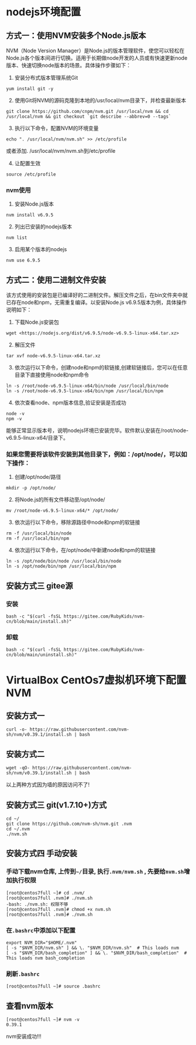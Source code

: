 <!--
 * @author: ares
 * @date: 2022-01-13 15:56:26
 * @lastEditTime: 2022-01-13 15:56:26
 * @lastEditors: ares
 * @description: 
 * 
-->
# nodejs环境配置

## 方式一：使用NVM安装多个Node.js版本

NVM（Node Version Manager）是Node.js的版本管理软件，使您可以轻松在Node.js各个版本间进行切换。适用于长期做node开发的人员或有快速更新node版本、快速切换node版本的场景。具体操作步骤如下：

1. 安装分布式版本管理系统Git

```shell
yum install git -y
```

2. 使用Git将NVM的源码克隆到本地的/usr/local/nvm目录下，并检查最新版本

```shell
git clone https://github.com/cnpm/nvm.git /usr/local/nvm && cd /usr/local/nvm && git checkout `git describe --abbrev=0 --tags`
```

3. 执行以下命令，配置NVM的环境变量

```shell
echo ". /usr/local/nvm/nvm.sh" >> /etc/profile
```

或者添加. /usr/local/nvm/nvm.sh到/etc/profile

4. 让配置生效

```shell
source /etc/profile
```

### nvm使用

1. 安装Node.js版本

```shell
nvm install v6.9.5
```

2. 列出已安装的nodejs版本

```shell
nvm list
```
3. 启用某个版本的nodejs

```shell
nvm use 6.9.5
```

## 方式二：使用二进制文件安装

该方式使用的安装包是已编译好的二进制文件。解压文件之后，在bin文件夹中就已存在node和npm，无需重复编译。以安装Node.js v6.9.5版本为例，具体操作说明如下：

1. 下载Node.js安装包

```shell
wget <https://nodejs.org/dist/v6.9.5/node-v6.9.5-linux-x64.tar.xz>
```

2. 解压文件

```shell
tar xvf node-v6.9.5-linux-x64.tar.xz
```

3. 依次运行以下命令，创建node和npm的软链接,创建软链接后，您可以在任意目录下直接使用node和npm命令

```shell
ln -s /root/node-v6.9.5-linux-x64/bin/node /usr/local/bin/node
ln -s /root/node-v6.9.5-linux-x64/bin/npm /usr/local/bin/npm
```

4. 依次查看node、npm版本信息,验证安装是否成功

```
node -v
npm -v
```

能够正常显示版本号，说明nodejs环境已安装完毕。软件默认安装在/root/node-v6.9.5-linux-x64/目录下。

### 如果您需要将该软件安装到其他目录下，例如：/opt/node/，可以如下操作：

1. 创建/opt/node/路径

```shell
mkdir -p /opt/node/
```

2. 将Node.js的所有文件移动至/opt/node/

```shell
mv /root/node-v6.9.5-linux-x64/* /opt/node/
```

3. 依次运行以下命令，移除源路径中node和npm的软链接

```shell
rm -f /usr/local/bin/node
rm -f /usr/local/bin/npm
```

4. 依次运行以下命令，在/opt/node/中新建node和npm的软链接

```shell
ln -s /opt/node/bin/node /usr/local/bin/node
ln -s /opt/node/bin/npm /usr/local/bin/npm
```

## 安装方式三 gitee源

### 安装

```shell
bash -c "$(curl -fsSL https://gitee.com/RubyKids/nvm-cn/blob/main/install.sh)"
```

### 卸载

```shell
bash -c "$(curl -fsSL https://gitee.com/RubyKids/nvm-cn/blob/main/uninstall.sh)"
```


# VirtualBox CentOs7虚拟机环境下配置NVM

## 安装方式一
```shell
curl -o- https://raw.githubusercontent.com/nvm-sh/nvm/v0.39.1/install.sh | bash
```

## 安装方式二
```shell
wget -qO- https://raw.githubusercontent.com/nvm-sh/nvm/v0.39.1/install.sh | bash
```

以上两种方式因为墙的原因访问不了!

## 安装方式三 git(v1.7.10+)方式
```shell
cd ~/
git clone https://github.com/nvm-sh/nvm.git .nvm
cd ~/.nvm
./nvm.sh
```

## 安装方式四 手动安装

### 手动下载nvm仓库, 上传到`~/`目录, 执行`.nvm/nvm.sh` , 先要给`nvm.sh`增加执行权限
```shell
[root@centos7full ~]# cd .nvm/
[root@centos7full .nvm]# ./nvm.sh
-bash: ./nvm.sh: 权限不够
[root@centos7full .nvm]# chmod +x nvm.sh
[root@centos7full .nvm]# ./nvm.sh
```

### 在`.bashrc`中添加以下配置
```shell
export NVM_DIR="$HOME/.nvm"
[ -s "$NVM_DIR/nvm.sh" ] && \. "$NVM_DIR/nvm.sh"  # This loads nvm
[ -s "$NVM_DIR/bash_completion" ] && \. "$NVM_DIR/bash_completion"  # This loads nvm bash_completion
```

### 刷新`.bashrc`
```shell
[root@centos7full ~]# source .bashrc
```

## 查看nvm版本
```shell
[root@centos7full ~]# nvm -v
0.39.1
```

nvm安装成功!!!
